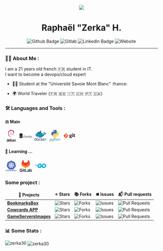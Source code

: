 <div id="header" align="center">
  <img src="https://media.giphy.com/media/M9gbBd9nbDrOTu1Mqx/giphy.gif" width="150px"/>
  <h1>Raphaël "Zerka" H.</h1>
</div>

<div id="badges" align="center">
  <img src="https://img.shields.io/badge/Github-black?logo=Github&logoColor=white&style=for-the-badge" alt="Github Badge"/>
  <img src="https://img.shields.io/badge/Gitlab-330F63?logo=Gitlab&logoColor=white&style=for-the-badge" alt="Gitlab"/>
  <img src="https://img.shields.io/badge/LinkedIn-blue?style=for-the-badge&logo=linkedin&logoColor=white" alt="LinkedIn Badge"/>
  <img src="https://img.shields.io/badge/website-pink?style=for-the-badge&logo=About.me&logoColor=black" alt="Website"/>
</div>


---

### :man_technologist: About Me :


I am a 21 years old french :fr: student in IT.  
I want to become a devops/cloud expert

- :student: Student at the "Université Savoie Mont Blanc" :france:

- :earth_africa: World Traveler (:fr: :belgium: :it: :switzerland: :portugal: :canada:)


### :hammer_and_wrench: Languages and Tools :

#### ⚖️ Main
<div>
  <img src="https://github.com/devicons/devicon/blob/master/icons/debian/debian-original-wordmark.svg" title="Debian" alt="Debian" width="40" height="40"/>&nbsp;
  <img src="https://github.com/devicons/devicon/blob/master/icons/ubuntu/ubuntu-plain-wordmark.svg" title="Ubuntu" alt="Ubuntu" width="40" height="40"/>&nbsp;
  <img src="https://github.com/devicons/devicon/blob/master/icons/docker/docker-original-wordmark.svg" title="Docker" alt="Docker" width="40" height="40"/>&nbsp;
  <img src="https://github.com/devicons/devicon/blob/master/icons/python/python-original-wordmark.svg" title="Python" alt="Python" width="40" height="40"/>&nbsp;
  <img src="https://github.com/devicons/devicon/blob/master/icons/git/git-original-wordmark.svg" title="Git" **alt="Git" width="40" height="40"/>
</div>

#### 📖 Learning ...
<div>
  <img src="https://github.com/devicons/devicon/blob/master/icons/kubernetes/kubernetes-plain-wordmark.svg"  title="Kubernetes" alt="Kubernetes" width="40" height="40"/>&nbsp;
  <img src="https://github.com/devicons/devicon/blob/master/icons/gitlab/gitlab-original-wordmark.svg" title="Gitlab" alt="Gitlab" width="40" height="40"/>&nbsp;
  <img src="https://github.com/devicons/devicon/blob/master/icons/go/go-original-wordmark.svg" title="Go" alt="Go" width="40" height="40"/>
</div>

### Some project :

<table>
  <thead align="center">
    <tr border: none;>
      <td><b>🎁 Projects</b></td>
      <td><b>⭐ Stars</b></td>
      <td><b>📚 Forks</b></td>
      <td><b>🛎 Issues</b></td>
      <td><b>📬 Pull requests</b></td>
    </tr>
  </thead>
  <tbody>
    <tr>
      <td><a href="https://github.com/Cleymax/BookmarksBox"><b>BookmarksBox</b></a></td>
      <td><img alt="Stars" src="https://img.shields.io/github/stars/cleymax/BookmarksBox?style=flat-square&labelColor=343b41"/></td>
      <td><img alt="Forks" src="https://img.shields.io/github/forks/cleymax/BookmarksBox?style=flat-square&labelColor=343b41"/></td>
      <td><img alt="Issues" src="https://img.shields.io/github/issues/cleymax/BookmarksBox?style=flat-square&labelColor=343b41"/></td>
      <td><img alt="Pull Requests" src="https://img.shields.io/github/issues-pr/cleymax/BookmarksBox?style=flat-square&labelColor=343b41"/></td>
    </tr>
	  <tr>
      <td><a href="https://github.com/Zerka30/CowcardsAPP"><b>Cowcards APP</b></a></td>
      <td><img alt="Stars" src="https://img.shields.io/github/stars/Zerka30/CowcardsAPP?style=flat-square&labelColor=343b41"/></td>
      <td><img alt="Forks" src="https://img.shields.io/github/forks/Zerka30/CowcardsAPP?style=flat-square&labelColor=343b41"/></td>
      <td><img alt="Issues" src="https://img.shields.io/github/issues/Zerka30/CowcardsAPP?style=flat-square&labelColor=343b41"/></td>
      <td><img alt="Pull Requests" src="https://img.shields.io/github/issues-pr/Zerka30/CowcardsAPP?style=flat-square&labelColor=343b41"/></td>
    </tr>
    <tr>
      <td><a href="https://github.com/Zerka30/GameServersImage"><b>GameServersImages</b></a></td>
      <td><img alt="Stars" src="https://img.shields.io/github/stars/Zerka30/GameServersImage?style=flat-square&labelColor=343b41"/></td>
      <td><img alt="Forks" src="https://img.shields.io/github/forks/Zerka30/GameServersImage?style=flat-square&labelColor=343b41"/></td>
      <td><img alt="Issues" src="https://img.shields.io/github/issues/Zerka30/GameServersImage?style=flat-square&labelColor=343b41"/></td>
      <td><img alt="Pull Requests" src="https://img.shields.io/github/issues-pr/Zerka30/GameServersImage?style=flat-square&labelColor=343b41"/></td>
    </tr>
  </tbody>
</table>

### 📊 Some Stats :

<p><img align="left" src="https://github-readme-stats.vercel.app/api/top-langs?username=zerka30&show_icons=true&locale=en&theme=dark" alt="zerka30" style="max-width:100%;"/></p>

<p>&nbsp;<img align="center" src="https://github-readme-stats.vercel.app/api?username=zerka30&show_icons=true&locale=en&theme=dark&line_height=40" alt="zerka30" style="max-width:100%;"/></p>

